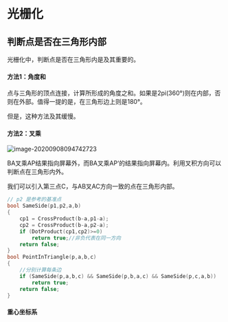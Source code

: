 # 光栅化



## 判断点是否在三角形内部

光栅化中，判断点是否在三角形内是及其重要的。

#### 方法1：角度和

点与三角形的顶点连接，计算所形成的角度之和。如果是2pi(360°)则在内部，否则在外部。值得一提的是，在三角形边上则是180°。

但是，这种方法及其缓慢。

#### 方法2：叉乘

![image-20200908094742723](C:\Users\Bian\AppData\Roaming\Typora\typora-user-images\image-20200908094742723.png)

 

BA叉乘AP结果指向屏幕外，而BA叉乘AP‘的结果指向屏幕内。利用叉积方向可以判断点在三角形内外。

我们可以引入第三点C，与AB叉AC方向一致的点在三角形内部。



```c++
// p2 是参考的基准点
bool SameSide(p1,p2,a,b)
{
    cp1 = CrossProduct(b-a,p1-a);
    cp2 = CrossProduct(b-a,p2-a);
    if (DotProduct(cp1,cp2)>=0) 
        return true;//非负代表在同一方向
    return false;
}
bool PointInTriangle(p,a,b,c)
{
    //分别计算每条边
    if (SameSide(p,a,b,c) && SameSide(p,b,a,c) && SameSide(p,c,a,b))
        return true;
    return false;
}
```

#### 重心坐标系

